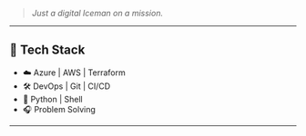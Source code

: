 

> *Just a digital Iceman on a mission.*

---

## 🚀 Tech Stack

- ☁️ Azure | AWS | Terraform  
- 🛠️ DevOps | Git | CI/CD  
- 🐍 Python | Shell  
- 🎧 Problem Solving

---

